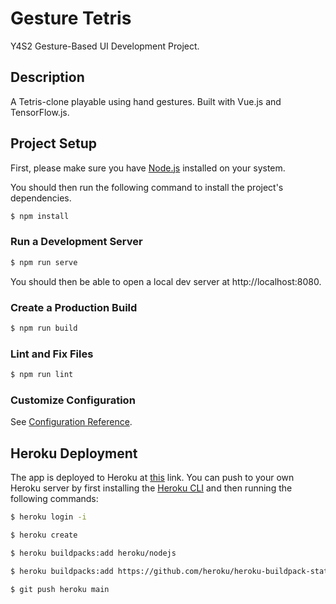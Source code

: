 # Gesture Tetris

Y4S2 Gesture-Based UI Development Project.

## Description

A Tetris-clone playable using hand gestures. Built with Vue.js and TensorFlow.js.

## Project Setup

First, please make sure you have [Node.js](https://nodejs.org/en/) installed on your system.

You should then run the following command to install the project's dependencies.

```sh
$ npm install
```

### Run a Development Server

```sh
$ npm run serve
```

You should then be able to open a local dev server at http://localhost:8080.

### Create a Production Build

```sh
$ npm run build
```

### Lint and Fix Files

```sh
$ npm run lint
```

### Customize Configuration

See [Configuration Reference](https://cli.vuejs.org/config/).

## Heroku Deployment

The app is deployed to Heroku at [this](https://gestures-project.herokuapp.com) link. You can push to your own Heroku server by first installing the [Heroku CLI](https://devcenter.heroku.com/articles/heroku-cli) and then running the following commands:

```sh
$ heroku login -i

$ heroku create

$ heroku buildpacks:add heroku/nodejs

$ heroku buildpacks:add https://github.com/heroku/heroku-buildpack-static

$ git push heroku main
```
